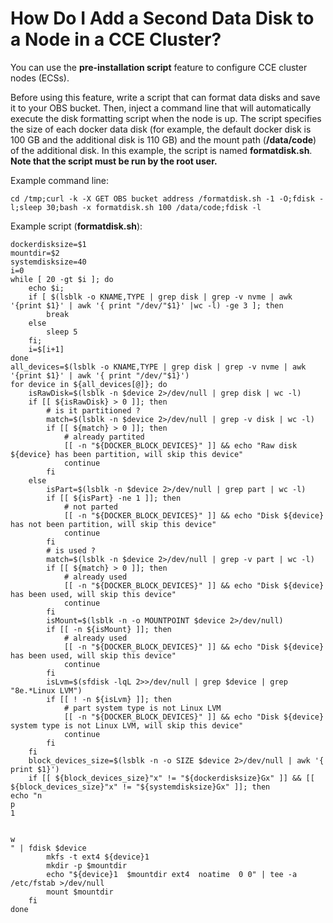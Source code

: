 # How Do I Add a Second Data Disk to a Node in a CCE Cluster?<a name="cce_faq_00190"></a>

You can use the  **pre-installation script**  feature to configure CCE cluster nodes \(ECSs\).

Before using this feature, write a script that can format data disks and save it to your OBS bucket. Then, inject a command line that will automatically execute the disk formatting script when the node is up. The script specifies the size of each docker data disk \(for example, the default docker disk is 100 GB and the additional disk is 110 GB\) and the mount path \(**/data/code**\) of the additional disk. In this example, the script is named  **formatdisk.sh**.  **Note that the script must be run by the root user.**

Example command line:

```
cd /tmp;curl -k -X GET OBS bucket address /formatdisk.sh -1 -O;fdisk -l;sleep 30;bash -x formatdisk.sh 100 /data/code;fdisk -l
```

Example script \(**formatdisk.sh**\):

```
dockerdisksize=$1
mountdir=$2
systemdisksize=40
i=0
while [ 20 -gt $i ]; do 
    echo $i; 
    if [ $(lsblk -o KNAME,TYPE | grep disk | grep -v nvme | awk '{print $1}' | awk '{ print "/dev/"$1}' |wc -l) -ge 3 ]; then 
        break 
    else 
        sleep 5 
    fi; 
    i=$[i+1] 
done 
all_devices=$(lsblk -o KNAME,TYPE | grep disk | grep -v nvme | awk '{print $1}' | awk '{ print "/dev/"$1}')
for device in ${all_devices[@]}; do
    isRawDisk=$(lsblk -n $device 2>/dev/null | grep disk | wc -l)
    if [[ ${isRawDisk} > 0 ]]; then
        # is it partitioned ?
        match=$(lsblk -n $device 2>/dev/null | grep -v disk | wc -l)
        if [[ ${match} > 0 ]]; then
            # already partited
            [[ -n "${DOCKER_BLOCK_DEVICES}" ]] && echo "Raw disk ${device} has been partition, will skip this device"
            continue
        fi
    else
        isPart=$(lsblk -n $device 2>/dev/null | grep part | wc -l)
        if [[ ${isPart} -ne 1 ]]; then
            # not parted
            [[ -n "${DOCKER_BLOCK_DEVICES}" ]] && echo "Disk ${device} has not been partition, will skip this device"
            continue
        fi
        # is used ?
        match=$(lsblk -n $device 2>/dev/null | grep -v part | wc -l)
        if [[ ${match} > 0 ]]; then
            # already used
            [[ -n "${DOCKER_BLOCK_DEVICES}" ]] && echo "Disk ${device} has been used, will skip this device"
            continue
        fi
        isMount=$(lsblk -n -o MOUNTPOINT $device 2>/dev/null)
        if [[ -n ${isMount} ]]; then
            # already used
            [[ -n "${DOCKER_BLOCK_DEVICES}" ]] && echo "Disk ${device} has been used, will skip this device"
            continue
        fi
        isLvm=$(sfdisk -lqL 2>>/dev/null | grep $device | grep "8e.*Linux LVM")
        if [[ ! -n ${isLvm} ]]; then
            # part system type is not Linux LVM
            [[ -n "${DOCKER_BLOCK_DEVICES}" ]] && echo "Disk ${device} system type is not Linux LVM, will skip this device"
            continue
        fi
    fi
    block_devices_size=$(lsblk -n -o SIZE $device 2>/dev/null | awk '{ print $1}')
    if [[ ${block_devices_size}"x" != "${dockerdisksize}Gx" ]] && [[ ${block_devices_size}"x" != "${systemdisksize}Gx" ]]; then
echo "n
p
1


w
" | fdisk $device
        mkfs -t ext4 ${device}1
        mkdir -p $mountdir
        echo "${device}1  $mountdir ext4  noatime  0 0" | tee -a /etc/fstab >/dev/null
        mount $mountdir
    fi
done
```

